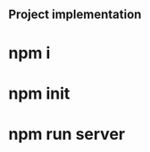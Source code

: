 Project implementation 
--------------------------------------------------------------------
<h1>npm i </h1>
<h1>npm init</h1>
<h1>npm run server</h1>
